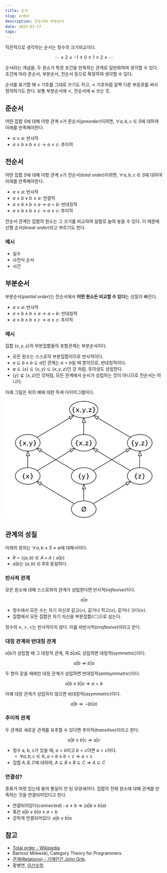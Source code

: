 ```yaml
---
title: 순서
slug: order
description: 전순서와 부분순서
date: 2023-03-17
tags:
---
```


직관적으로 생각하는 순서는 정수의 크기비교이다.

$$
\cdots \le 2 \le -1 \le 0 \le 1 \le 2 \le \cdots
$$

순서라는 개념을, 두 원소가 특정 조건을 만족하는 관계로 일반화하여 생각할 수 있다.
조건에 따라 준순서, 부분순서, 전순서 등으로 확장하여 생각할 수 있다.

순서를 표기할 때 $\le$ 기호를 그대로 쓰기도 하고, $\prec$ 기호처럼 살짝 다른 부등호를 써서 정의하기도 한다. 보통 부분순서에 $\prec$, 전순서에 $\preceq$ 쓰는 듯.

## 준순서

어떤 집합 $S$에 대해 이항 관계 $\le$가 준순서(*preorder*)이려면, $\forall a, b, c \in S$에 대하여 아래를 만족해야한다.

- $a \le a$: 반사적
- $a \le b \land b \le c \rightarrow a \le c$: 추이적

## 전순서

어떤 집합 $S$에 대해 이항 관계 $\le$가 전순서(*total order*)이려면, $\forall a, b, c \in S$에 대하여 아래를 만족해야한다.

- $a \le a$: 반사적
- $a \le b \lor b \le a$: 연결적
- $a \le b \land b \le a \rightarrow a = b$: 반대칭적
- $a \le b \land b \le c \rightarrow a \le c$: 추이적

전순서 관계인 집합의 원소는 그 크기를 비교하여 일렬로 늘여 놓을 수 있다. 이 때문에 선형 순서(*linear order*)라고 부르기도 한다.

### 예시

- 실수
- 사전식 순서
- 시간

## 부분순서

부분순서(*partial order*)는 전순서에서 **어떤 원소든 비교할 수 있다**는 성질이 빠진다.

- $a \le a$: 반사적
- $a \le b \land b \le a \rightarrow a = b$: 반대칭적
- $a \le b \land b \le c \rightarrow a \le c$: 추이적

### 예시

집합 $\{x, y, z\}$의 부분집합들의 포함관계는 부분순서이다.

- 모든 원소는 스스로의 부분집합이므로 반사적이다.
- $a \subseteq b \land b \subseteq a$인 관계는 $a = b$일 때 뿐이므로, 반대칭적이다.
- $\emptyset \subseteq \{x\} \subseteq \{x, y\} \subseteq \{x,y,z\}$인 것 처럼, 추이성도 성립한다.
- $\{ y \} \not\subseteq \{x, z\}$인 것처럼, 모든 관계에서 순서가 성립하는 것이 아니므로 전순서는 아니다.

아래 그림은 위의 예에 대한 하세 다이어그램이다.

![](../assets/hasse_diagram_of_powerset.png)

## 관계의 성질

아래의 정의는 $\forall a, b \land S \neq \emptyset$에 대해서이다.

- $R=\{(a, b) \in A \times A \mid  a | b\}$
- $a|b$는 $(a, b) \in R$과 동일하다.

### 반사적 관계

모든 원소에 대해 스스로와의 관계가 성립한다면 반사적(*reflexive*)이다.

$$
a|a
$$

- 정수에서 모든 수는 자기 자신과 같고($=$), 같거나 작고($\le$), 같거나 크다($\ge$).
- 집합에서 모든 집합은 자기 자신을 부분집합($\subset$)으로 삼는다.

정수의 $\ne$, $\gt$, $\lt$는 반사적이지 않다. 이를 비반사적(*irreflexive*)이라고 한다.

### 대칭 관계와 반대칭 관계

$a|b$가 성립할 때 그 대칭적 관계, 즉 $b|a$도 성립하면 대칭적(*symmetric*)이다.

$$
a|b \Rightarrow b|a
$$

두 항이 같을 때에만 대칭 관계가 성립하면 반대칭적(*antisymmetric*)이다.

$$
a|b \land b|a \Rightarrow a = b
$$

아예 대칭 관계가 성립하지 않으면 비대칭적(*asymmetric*)이다.

$$
a|b \Rightarrow \lnot (b|a)
$$

### 추이적 관계

두 관계로 새로운 관계를 유추할 수 있다면 추이적(*transitive*)이라고 한다.

$$
a|b \lor b|c \Rightarrow a|c
$$


- 정수 a, b, c가 있을 때, $a < b$이고 $b < c$이면 $a < c$이다.
	- $\forall a, b, c \in \mathbb{R}, a < b \land b < c \Rightarrow a < c$
- 집합 $A, B, C$에 대하여, $A \subseteq B \land B \subseteq C \Rightarrow A \subseteq C$

### 연결성?

종류가 여럿 있는데 용어 통일이 안 된 모양새이다.
집합의 전체 원소에 대해 관계를 만족하는 것을 연결되어있다고 한다.

- 연결되어있다(*connected*) : $a \neq b \Rightarrow (a|b \lor b|a)$
- 혹은 $a|b \lor b|a \lor a = b$
- 강하게 연결되어있다: $a|b \lor b|a$

## 참고

- [Total order - Wikipedia](https://en.wikipedia.org/wiki/Total_order)
- Bartosz Milewski, Category Theory for Programmers.
- [관계(Relations) - 기계인간 John Grib](https://johngrib.github.io/wiki/relations/#%EB%8C%80%EC%B9%AD-%EB%B0%98%EB%8C%80%EC%B9%AD-%EA%B4%80%EA%B3%84).
- 황병연, [이산수학](http://www.kocw.net/home/cview.do?lid=89d3066f26b87171).
